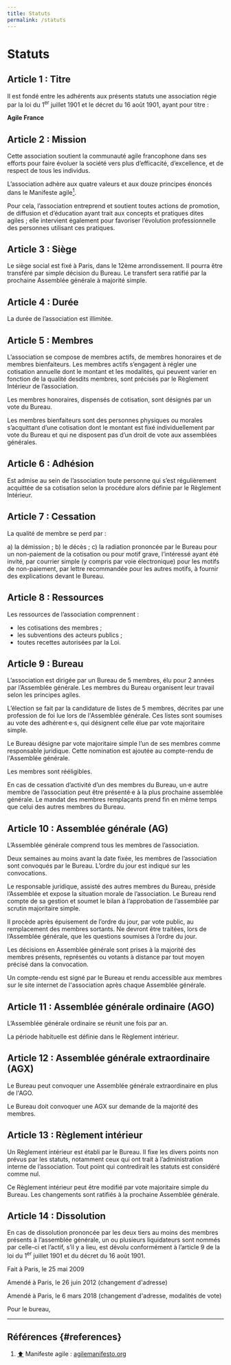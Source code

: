 ```yaml
---
title: Statuts
permalink: /statuts
---
```


# Statuts

## Article 1 : Titre

Il est fondé entre les adhérents aux présents statuts une association régie par la loi du 1<sup>er</sup> juillet 1901 et le décret du 16 août 1901, ayant pour titre :

**Agile France**

## Article 2 : Mission

Cette association soutient la communauté agile francophone dans ses efforts pour faire évoluer la société vers plus d’efficacité, d’excellence, et de respect de tous les individus.

L’association adhère aux quatre valeurs et aux douze principes énoncés dans le Manifeste agile[<sup>1</sup>](#references).

Pour cela, l’association entreprend et soutient toutes actions de promotion, de diffusion et d’éducation ayant trait aux concepts et pratiques dites agiles ; elle intervient également pour favoriser l’évolution professionnelle des personnes utilisant ces pratiques.

## Article 3 : Siège

Le siège social est fixé à Paris, dans le 12ème arrondissement. Il pourra être transféré par simple décision du Bureau. Le transfert sera ratifié par la prochaine Assemblée générale à majorité simple.

## Article 4 : Durée

La durée de l’association est illimitée.

## Article 5 : Membres

L’association se compose de membres actifs, de membres honoraires et de membres bienfaiteurs.
Les membres actifs s’engagent à régler une cotisation annuelle dont le montant et les modalités, qui peuvent varier en fonction de la qualité desdits membres, sont précisés par le Règlement Intérieur de l’association.

Les membres honoraires, dispensés de cotisation, sont désignés par un vote du Bureau.

Les membres bienfaiteurs sont des personnes physiques ou morales s’acquittant d’une cotisation dont le montant est fixé individuellement par vote du Bureau et qui ne disposent pas d’un droit de vote aux assemblées générales.

## Article 6 : Adhésion

Est admise au sein de l’association toute personne qui s’est régulièrement acquittée de sa cotisation selon la procédure alors définie par le Règlement Intérieur.

## Article 7 : Cessation

La qualité de membre se perd par :

a) la démission ;
b) le décès ;
c) la radiation prononcée par le Bureau pour un non-paiement de la cotisation ou pour motif grave, l’intéressé ayant été invité, par courrier simple (y compris par voie électronique) pour les motifs de non-paiement, par lettre recommandée pour les autres motifs, à fournir des explications devant le Bureau.

## Article 8 : Ressources

Les ressources de l’association comprennent :

- les cotisations des membres ;
- les subventions des acteurs publics ;
- toutes recettes autorisées par la Loi.

## Article 9 : Bureau

L’association est dirigée par un Bureau de 5 membres, élu pour 2 années par l’Assemblée générale. Les membres du Bureau organisent leur travail selon les principes agiles.

L’élection se fait par la candidature de listes de 5 membres, décrites par une profession de foi lue lors de l'Assemblée générale. Ces listes sont soumises au vote des adhérent·e·s, qui désignent celle élue par vote majoritaire simple.

Le Bureau désigne par vote majoritaire simple l’un de ses membres comme responsable juridique. Cette nomination est ajoutée au compte-rendu de l'Assemblée générale.

Les membres sont rééligibles.

En cas de cessation d’activité d’un des membres du Bureau, un·e autre membre de l’association peut être présenté·e à la plus prochaine assemblée générale.
Le mandat des membres remplaçants prend fin en même temps que celui des autres membres du Bureau.


## Article 10 : Assemblée générale (AG)
L’Assemblée générale comprend tous les membres de l’association.

Deux semaines au moins avant la date fixée, les membres de l’association sont convoqués par le Bureau. L’ordre du jour est indiqué sur les convocations.

Le responsable juridique, assisté des autres membres du Bureau, préside l’Assemblée et expose la situation morale de l’association. Le Bureau rend compte de sa gestion et soumet le bilan à l’approbation de l’assemblée par scrutin majoritaire simple.

Il procède après épuisement de l’ordre du jour, par vote public, au remplacement des membres sortants.
Ne devront être traitées, lors de l’Assemblée générale, que les questions soumises à l’ordre du jour.

Les décisions en Assemblée générale sont prises à la majorité des membres présents, représentés ou votants à distance par tout moyen précisé dans la convocation.

Un compte-rendu est signé par le Bureau et rendu accessible aux membres sur le site internet de l'association après chaque Assemblée générale.

## Article 11 : Assemblée générale ordinaire (AGO)

L’Assemblée générale ordinaire se réunit une fois par an.

La période habituelle est définie dans le Règlement intérieur.

## Article 12 : Assemblée générale extraordinaire (AGX)

Le Bureau peut convoquer une Assemblée générale extraordinaire en plus de l'AGO.

Le Bureau doit convoquer une AGX sur demande de la majorité des membres.

## Article 13 : Règlement intérieur

Un Règlement intérieur est établi par le Bureau. Il fixe les divers points non prévus par les statuts, notamment ceux qui ont trait à l’administration interne de l’association. Tout point qui contredirait les statuts est considéré comme nul.

Ce Règlement intérieur peut être modifié par vote majoritaire simple du Bureau. Les changements sont ratifiés à la prochaine Assemblée générale.

## Article 14 : Dissolution

En cas de dissolution prononcée par les deux tiers au moins des membres présents à l’assemblée générale, un ou plusieurs liquidateurs sont nommés par celle-ci et l’actif, s’il y a lieu, est dévolu conformément à l’article 9 de la loi du 1<sup>er</sup> juillet 1901 et du décret du 16 août 1901.

Fait à Paris, le 25 mai 2009

Amendé à Paris, le 26 juin 2012 (changement d'adresse)

Amendé à Paris, le 6 mars 2018 (changement d'adresse, modalités de vote)

Pour le bureau,


- - - -

## Références {#references}

1. [⬆️](#article-2-mission) Manifeste agile : [agilemanifesto.org](https://agilemanifesto.org/iso/fr/manifesto.html)
